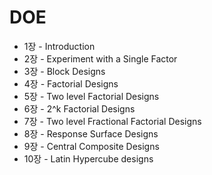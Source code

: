 # DOE
- 1장 - Introduction
- 2장 - Experiment with a Single Factor
- 3장 - Block Designs
- 4장 - Factorial Designs
- 5장 - Two level Factorial Designs
- 6장 - 2^k Factorial Designs
- 7장 - Two level Fractional Factorial Designs
- 8장 - Response Surface Designs
- 9장 - Central Composite Designs
- 10장 - Latin Hypercube designs
